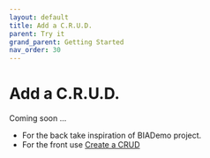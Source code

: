 ```yaml
---
layout: default
title: Add a C.R.U.D.
parent: Try it
grand_parent: Getting Started
nav_order: 30
---
```


# Add a C.R.U.D.

Coming soon ...


* For the back take inspiration of BIADemo project.
* For the front use [Create a CRUD](../../30-DeveloperGuide/30-Front/20-20-CreateACRUD.md)